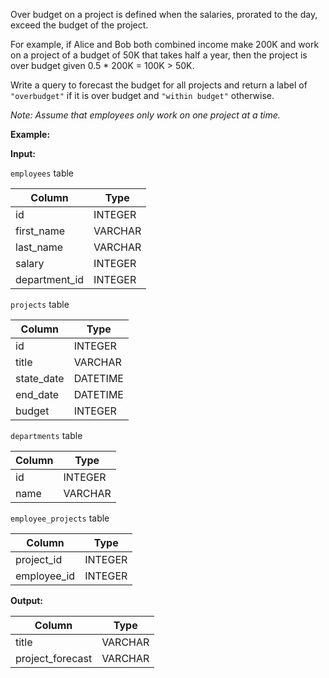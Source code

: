 ﻿
Over budget on a project is defined when the salaries, prorated to the day, exceed the budget of the project.

For example, if Alice and Bob both combined income make 200K and work on a project of a budget of 50K that takes half a year, then the project is over budget given 0.5 * 200K = 100K > 50K.

Write a query to forecast the budget for all projects and return a label of  `"overbudget"`  if it is over budget and  `"within budget"`  otherwise.

_Note: Assume that employees only work on one project at a time._

**Example:**

**Input:**

`employees`  table


|    Column     |  Type   |
|---------------|---------|
| id            | INTEGER |
| first_name    | VARCHAR |
| last_name     | VARCHAR |
| salary        | INTEGER |
| department_id | INTEGER |



`projects`  table


|   Column   |   Type   |
|------------|----------|
| id         | INTEGER  |
| title      | VARCHAR  |
| state_date | DATETIME |
| end_date   | DATETIME |
| budget     | INTEGER  |



`departments`  table


| Column |  Type   |
|--------|---------|
| id     | INTEGER |
| name   | VARCHAR |



`employee_projects`  table


|   Column    |  Type   |
|-------------|---------|
| project_id  | INTEGER |
| employee_id | INTEGER |



**Output:**



|      Column      |  Type   |
|------------------|---------|
| title            | VARCHAR |
| project_forecast | VARCHAR |


